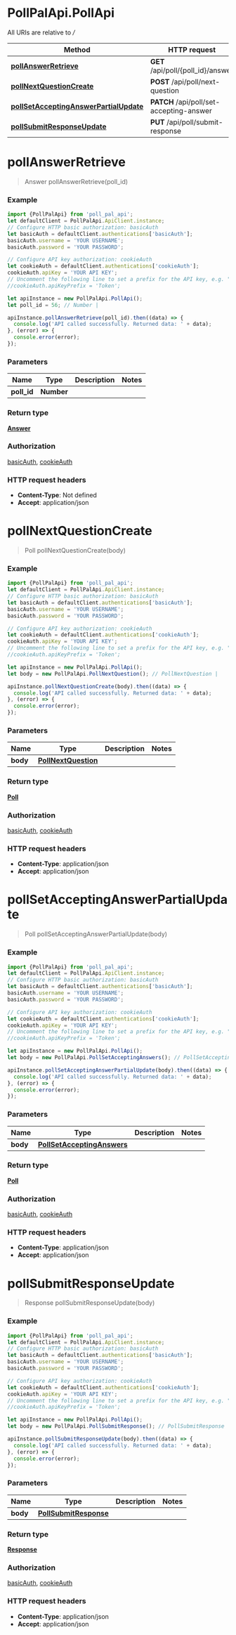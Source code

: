 # PollPalApi.PollApi

All URIs are relative to */*

Method | HTTP request | Description
------------- | ------------- | -------------
[**pollAnswerRetrieve**](PollApi.md#pollAnswerRetrieve) | **GET** /api/poll/{poll_id}/answer | 
[**pollNextQuestionCreate**](PollApi.md#pollNextQuestionCreate) | **POST** /api/poll/next-question | 
[**pollSetAcceptingAnswerPartialUpdate**](PollApi.md#pollSetAcceptingAnswerPartialUpdate) | **PATCH** /api/poll/set-accepting-answer | 
[**pollSubmitResponseUpdate**](PollApi.md#pollSubmitResponseUpdate) | **PUT** /api/poll/submit-response | 

<a name="pollAnswerRetrieve"></a>
# **pollAnswerRetrieve**
> Answer pollAnswerRetrieve(poll_id)



### Example
```javascript
import {PollPalApi} from 'poll_pal_api';
let defaultClient = PollPalApi.ApiClient.instance;
// Configure HTTP basic authorization: basicAuth
let basicAuth = defaultClient.authentications['basicAuth'];
basicAuth.username = 'YOUR USERNAME';
basicAuth.password = 'YOUR PASSWORD';

// Configure API key authorization: cookieAuth
let cookieAuth = defaultClient.authentications['cookieAuth'];
cookieAuth.apiKey = 'YOUR API KEY';
// Uncomment the following line to set a prefix for the API key, e.g. "Token" (defaults to null)
//cookieAuth.apiKeyPrefix = 'Token';

let apiInstance = new PollPalApi.PollApi();
let poll_id = 56; // Number | 

apiInstance.pollAnswerRetrieve(poll_id).then((data) => {
  console.log('API called successfully. Returned data: ' + data);
}, (error) => {
  console.error(error);
});

```

### Parameters

Name | Type | Description  | Notes
------------- | ------------- | ------------- | -------------
 **poll_id** | **Number**|  | 

### Return type

[**Answer**](Answer.md)

### Authorization

[basicAuth](../README.md#basicAuth), [cookieAuth](../README.md#cookieAuth)

### HTTP request headers

 - **Content-Type**: Not defined
 - **Accept**: application/json

<a name="pollNextQuestionCreate"></a>
# **pollNextQuestionCreate**
> Poll pollNextQuestionCreate(body)



### Example
```javascript
import {PollPalApi} from 'poll_pal_api';
let defaultClient = PollPalApi.ApiClient.instance;
// Configure HTTP basic authorization: basicAuth
let basicAuth = defaultClient.authentications['basicAuth'];
basicAuth.username = 'YOUR USERNAME';
basicAuth.password = 'YOUR PASSWORD';

// Configure API key authorization: cookieAuth
let cookieAuth = defaultClient.authentications['cookieAuth'];
cookieAuth.apiKey = 'YOUR API KEY';
// Uncomment the following line to set a prefix for the API key, e.g. "Token" (defaults to null)
//cookieAuth.apiKeyPrefix = 'Token';

let apiInstance = new PollPalApi.PollApi();
let body = new PollPalApi.PollNextQuestion(); // PollNextQuestion | 

apiInstance.pollNextQuestionCreate(body).then((data) => {
  console.log('API called successfully. Returned data: ' + data);
}, (error) => {
  console.error(error);
});

```

### Parameters

Name | Type | Description  | Notes
------------- | ------------- | ------------- | -------------
 **body** | [**PollNextQuestion**](PollNextQuestion.md)|  | 

### Return type

[**Poll**](Poll.md)

### Authorization

[basicAuth](../README.md#basicAuth), [cookieAuth](../README.md#cookieAuth)

### HTTP request headers

 - **Content-Type**: application/json
 - **Accept**: application/json

<a name="pollSetAcceptingAnswerPartialUpdate"></a>
# **pollSetAcceptingAnswerPartialUpdate**
> Poll pollSetAcceptingAnswerPartialUpdate(body)



### Example
```javascript
import {PollPalApi} from 'poll_pal_api';
let defaultClient = PollPalApi.ApiClient.instance;
// Configure HTTP basic authorization: basicAuth
let basicAuth = defaultClient.authentications['basicAuth'];
basicAuth.username = 'YOUR USERNAME';
basicAuth.password = 'YOUR PASSWORD';

// Configure API key authorization: cookieAuth
let cookieAuth = defaultClient.authentications['cookieAuth'];
cookieAuth.apiKey = 'YOUR API KEY';
// Uncomment the following line to set a prefix for the API key, e.g. "Token" (defaults to null)
//cookieAuth.apiKeyPrefix = 'Token';

let apiInstance = new PollPalApi.PollApi();
let body = new PollPalApi.PollSetAcceptingAnswers(); // PollSetAcceptingAnswers | 

apiInstance.pollSetAcceptingAnswerPartialUpdate(body).then((data) => {
  console.log('API called successfully. Returned data: ' + data);
}, (error) => {
  console.error(error);
});

```

### Parameters

Name | Type | Description  | Notes
------------- | ------------- | ------------- | -------------
 **body** | [**PollSetAcceptingAnswers**](PollSetAcceptingAnswers.md)|  | 

### Return type

[**Poll**](Poll.md)

### Authorization

[basicAuth](../README.md#basicAuth), [cookieAuth](../README.md#cookieAuth)

### HTTP request headers

 - **Content-Type**: application/json
 - **Accept**: application/json

<a name="pollSubmitResponseUpdate"></a>
# **pollSubmitResponseUpdate**
> Response pollSubmitResponseUpdate(body)



### Example
```javascript
import {PollPalApi} from 'poll_pal_api';
let defaultClient = PollPalApi.ApiClient.instance;
// Configure HTTP basic authorization: basicAuth
let basicAuth = defaultClient.authentications['basicAuth'];
basicAuth.username = 'YOUR USERNAME';
basicAuth.password = 'YOUR PASSWORD';

// Configure API key authorization: cookieAuth
let cookieAuth = defaultClient.authentications['cookieAuth'];
cookieAuth.apiKey = 'YOUR API KEY';
// Uncomment the following line to set a prefix for the API key, e.g. "Token" (defaults to null)
//cookieAuth.apiKeyPrefix = 'Token';

let apiInstance = new PollPalApi.PollApi();
let body = new PollPalApi.PollSubmitResponse(); // PollSubmitResponse | 

apiInstance.pollSubmitResponseUpdate(body).then((data) => {
  console.log('API called successfully. Returned data: ' + data);
}, (error) => {
  console.error(error);
});

```

### Parameters

Name | Type | Description  | Notes
------------- | ------------- | ------------- | -------------
 **body** | [**PollSubmitResponse**](PollSubmitResponse.md)|  | 

### Return type

[**Response**](Response.md)

### Authorization

[basicAuth](../README.md#basicAuth), [cookieAuth](../README.md#cookieAuth)

### HTTP request headers

 - **Content-Type**: application/json
 - **Accept**: application/json

